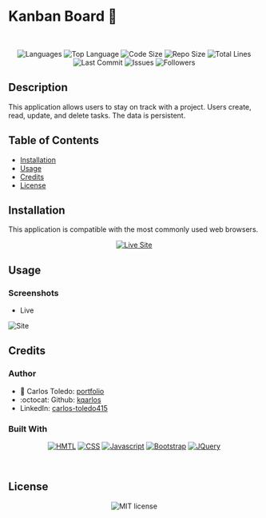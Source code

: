# Kanban Board 📝

</br>
<p align="center">
    <img src="https://img.shields.io/github/languages/count/kqarlos/kanban?style=for-the-badge" alt="Languages" />
    <img src="https://img.shields.io/github/languages/top/kqarlos/kanban?style=for-the-badge" alt="Top Language" />
    <img src="https://img.shields.io/github/languages/code-size/kqarlos/kanban?style=for-the-badge" alt="Code Size" />
    <img src="https://img.shields.io/github/repo-size/kqarlos/kanban?style=for-the-badge" alt="Repo Size" />   
    <img src="https://img.shields.io/tokei/lines/github/kqarlos/kanban?style=for-the-badge" alt="Total Lines" />   
    <img src="https://img.shields.io/github/last-commit/kqarlos/kanban?style=for-the-badge" alt="Last Commit" />  
    <img src="https://img.shields.io/github/issues/kqarlos/kanban?style=for-the-badge" alt="Issues" />  
    <img src="https://img.shields.io/github/followers/kqarlos?style=social" alt="Followers" />  
</p>


## Description

This application allows users to stay on track with a project. Users create, read, update, and delete tasks. The data is persistent. 

## Table of Contents

* [Installation](#installation)
* [Usage](#usage)
* [Credits](#credits)
* [License](#license)


## Installation

This application is compatible with the most commonly used web browsers.

<p align="center">
    <a href="https://kqarlos.github.io/kanban"><img src="https://img.shields.io/badge/-👉 See Live Site-success?style=for-the-badge"  alt="Live Site" /></a>
</p>

## Usage

### Screenshots

- Live

![Site](assets/images/weather-live.gif)


## Credits 

### Author

- 💼 Carlos Toledo: [portfolio](https://professional-portfolio2020.herokuapp.com/)
- :octocat: Github: [kqarlos](https://www.github.com/kqarlos)
- LinkedIn: [carlos-toledo415](https://www.linkedin.com/in/carlos-toledo415/)


### Built With
    
<p align="center">
    <a href="https://developer.mozilla.org/en-US/docs/Web/HTML"><img src="https://img.shields.io/badge/-HTML-orange?style=for-the-badge"  alt="HMTL" /></a>
    <a href="https://developer.mozilla.org/en-US/docs/Web/CSS"><img src="https://img.shields.io/badge/-CSS-blue?style=for-the-badge" alt="CSS" /></a>
    <a href="https://www.javascript.com/"><img src="https://img.shields.io/badge/-Javascript-yellow?style=for-the-badge" alt="Javascript" /></a>
    <a href="https://getbootstrap.com/"><img src="https://img.shields.io/badge/-Bootstrap-blueviolet?style=for-the-badge" alt="Bootstrap" /></a>
    <a href="https://jquery.com/"><img src="https://img.shields.io/badge/-JQuery-blue?style=for-the-badge" alt="JQuery" /></a>
</p>
</br>

## License

<p align="center">
    <img align="center" src="https://img.shields.io/github/license/kqarlos/kanban?style=for-the-badge" alt="MIT license" />
</p>